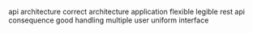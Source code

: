 api architecture correct architecture application flexible legible rest api consequence good handling multiple user uniform interface